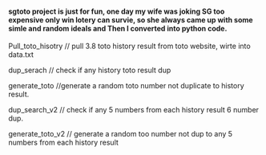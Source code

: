 <h4 align="left">sgtoto project is just for fun, one day my wife was joking SG too expensive only win lotery can survie, so she always came up with some simle and random ideals and Then I converted into python code.</h4>


Pull_toto_hisotry // pull 3.8 toto history result from toto website, wirte into data.txt</p>
dup_serach     // check if any history toto result dup </p>
generate_toto //generate a random toto number not duplicate to history result.</p>
dup_search_v2   // check if any 5 numbers from each history result 6 number dup.</p>
generate_toto_v2 // generate a random too number not dup to any 5 numbers from each history result</p>
